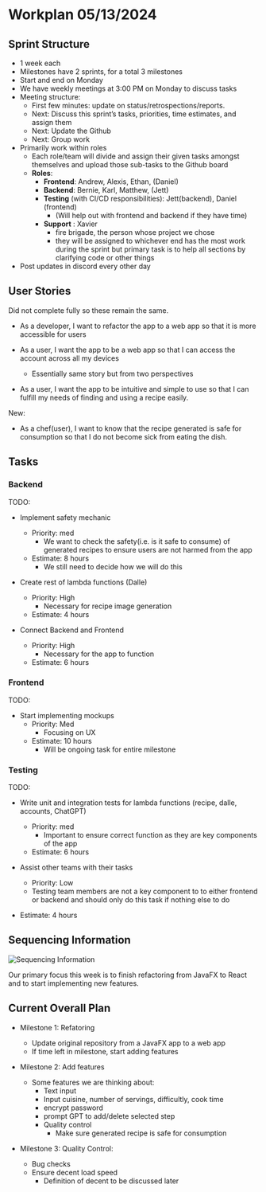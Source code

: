 # Workplan 05/13/2024


## Sprint Structure
- 1 week each
- Milestones have 2 sprints, for a total 3 milestones
- Start and end on Monday
- We have weekly meetings at 3:00 PM on Monday to discuss tasks
- Meeting structure:
  - First few minutes: update on status/retrospections/reports.
  - Next: Discuss this sprint’s tasks, priorities, time estimates, and assign them
  - Next: Update the Github
  - Next: Group work
- Primarily work within roles
  - Each role/team will divide and assign their given tasks amongst themselves and upload those sub-tasks to the Github board
  - **Roles**:
    - **Frontend**: Andrew, Alexis, Ethan, (Daniel)
    - **Backend**: Bernie, Karl, Matthew, (Jett)
    - **Testing** (with CI/CD responsibilities): Jett(backend), Daniel (frontend)
      - (Will help out with frontend and backend if they have time)
    - **Support** : Xavier
      - fire brigade, the person whose project we chose
      - they will be assigned to whichever end has the most work during the sprint but primary task is to help all sections by clarifying code or other things
- Post updates in discord every other day


## User Stories
Did not complete fully so these remain the same.
- As a developer, I want to refactor the app to a web app so that it is more accessible for users
- As a user, I want the app to be a web app so that I can access the account across all my devices
  - Essentially same story but from two perspectives

- As a user, I want the app to be intuitive and simple to use so that I can fulfill my needs of finding and using a recipe easily.

New:
- As a chef(user), I want to know that the recipe generated is safe for consumption so that I do not become sick from eating the dish.


## Tasks
### Backend
TODO:
 - Implement safety mechanic
    - Priority: med
        - We want to check the safety(i.e. is it safe to consume) of generated recipes to ensure users are not harmed from the app
    - Estimate: 8 hours
        - We still need to decide how we will do this

 - Create rest of lambda functions (Dalle)
    - Priority: High
        - Necessary for recipe image generation
    - Estimate: 4 hours
    
 - Connect Backend and Frontend
    - Priority: High
        - Necessary for the app to function
    - Estimate: 6 hours


### Frontend
TODO:
 - Start implementing mockups
    - Priority: Med
        - Focusing on UX
    - Estimate: 10 hours
        - Will be ongoing task for entire milestone

### Testing
TODO:
 - Write unit and integration tests for lambda functions (recipe, dalle, accounts, ChatGPT)
    - Priority: med
        - Important to ensure correct function as they are key components of the app
    - Estimate: 6 hours

 - Assist other teams with their tasks
    - Priority: Low
   - Testing team members are not a key component to to either frontend or backend and should only do this task if nothing else to do 
  - Estimate: 4 hours

## Sequencing Information
![Sequencing Information](https://github.com/CSE112-Team-10/Team10-PantryPals/blob/main/workplans/Sequencing-information-wk9.png "Sequencing Information")

Our primary focus this week is to finish refactoring from JavaFX to React and to start implementing new features.

## Current Overall Plan
 - Milestone 1: Refatoring
   - Update original repository from a JavaFX app to a web app
   - If time left in milestone, start adding features

- Milestone 2: Add features
  - Some features we are thinking about:
    - Text input
    - Input cuisine, number of servings, difficultly, cook time
    - encrypt password
    - prompt GPT to add/delete selected step
    - Quality control
      - Make sure generated recipe is safe for consumption

- Milestone 3: Quality Control:
  - Bug checks
  - Ensure decent load speed
    - Definition of decent to be discussed later
  
